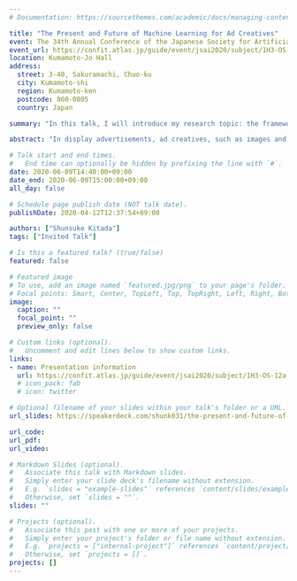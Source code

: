 ```yaml
---
# Documentation: https://sourcethemes.com/academic/docs/managing-content/

title: "The Present and Future of Machine Learning for Ad Creatives"
event: The 34th Annual Conference of the Japanese Society for Artificial Intelligence, 2020
event_url: https://confit.atlas.jp/guide/event/jsai2020/subject/1H3-OS-12a-05/tables?cryptoId=
location: Kumamoto-Jo Hall
address:
  street: 3-40, Sakuramachi, Chuo-ku
  city: Kumamoto-shi
  region: Kumamoto-ken
  postcode: 860-0805
  country: Japan

summary: "In this talk, I will introduce my research topic: the framework of ad creative evaluation based on CVR prediction to support the creation of effective ad creative. Also, I will introduce several research topics related to the latest ad technology and discuss the current status and prospects achieved by the research on ad creative and machine learning techniques."

abstract: "In display advertisements, ad creatives, such as images and texts, play an essential role in delivering product information to customers efficiently. Such ad creatives are mainly created and operated in large quantities manually. However, creating effective ad creatives is generally difficult and extremely expensive. Therefore, to create and operate ad creatives with high serving effects, research, and development based on the machine learning techniques are actively performed worldwide. In particular, the following tasks are recently gathering attention: predicting CTR/CVR for ad creative before serving to consumers, analyzing the elements that make up high-performing ad creatives, and generating effective ad creatives. In this talk, I will introduce my research topic: the framework of ad creative evaluation based on CVR prediction to support the creation of effective ad creative. This research is presented at KDD2019, one of the most famous conferences in data mining. Also, I will introduce several research topics related to the latest ad technology and discuss the current status and prospects achieved by the research on ad creative and machine learning techniques."

# Talk start and end times.
#   End time can optionally be hidden by prefixing the line with `#`.
date: 2020-06-09T14:40:00+09:00
date_end: 2020-06-09T15:00:00+09:00
all_day: false

# Schedule page publish date (NOT talk date).
publishDate: 2020-04-12T12:37:54+09:00

authors: ["Shunsuke Kitada"]
tags: ["Invited Talk"]

# Is this a featured talk? (true/false)
featured: false

# Featured image
# To use, add an image named `featured.jpg/png` to your page's folder.
# Focal points: Smart, Center, TopLeft, Top, TopRight, Left, Right, BottomLeft, Bottom, BottomRight.
image:
  caption: ""
  focal_point: ""
  preview_only: false

# Custom links (optional).
#   Uncomment and edit lines below to show custom links.
links:
- name: Presentation information
  url: https://confit.atlas.jp/guide/event/jsai2020/subject/1H3-OS-12a-05/tables
  # icon_pack: fab
  # icon: twitter

# Optional filename of your slides within your talk's folder or a URL.
url_slides: https://speakerdeck.com/shunk031/the-present-and-future-of-machine-learning-for-ad-creatives

url_code:
url_pdf:
url_video:

# Markdown Slides (optional).
#   Associate this talk with Markdown slides.
#   Simply enter your slide deck's filename without extension.
#   E.g. `slides = "example-slides"` references `content/slides/example-slides.md`.
#   Otherwise, set `slides = ""`.
slides: ""

# Projects (optional).
#   Associate this post with one or more of your projects.
#   Simply enter your project's folder or file name without extension.
#   E.g. `projects = ["internal-project"]` references `content/project/deep-learning/index.md`.
#   Otherwise, set `projects = []`.
projects: []
---
```


<script async class="speakerdeck-embed" data-id="aae0bfc47d0a4e9eb12e3d9d64cd9df8" data-ratio="1.33333333333333" src="//speakerdeck.com/assets/embed.js"></script>
